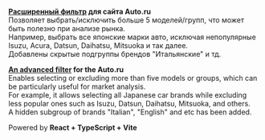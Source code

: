 **[Расширенный фильтр](https://destiny503.github.io/autoru-filter-extended/) для сайта Auto.ru**\
Позволяет выбрать/исключить больше 5 моделей/групп, что может быть полезно при анализе рынка.\
Например, выбрать все японские марки авто, исключая непопулярные Isuzu, Acura, Datsun, Daihatsu, Mitsuoka и так далее.\
Добавлены скрытые подгруппы брендов "Итальянские" и тд.

**[An advanced filter](https://destiny503.github.io/autoru-filter-extended/) for the Auto.ru**\
Enables selecting or excluding more than five models or groups, which can be particularly useful for market analysis.\
For example, it allows selecting all Japanese car brands while excluding less popular ones such as Isuzu, Datsun, Daihatsu, Mitsuoka, and others.\
A hidden subgroup of brands "Italian", "English" and etc has been added.

Powered by **React + TypeScript + Vite**